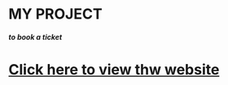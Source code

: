 

# **MY PROJECT** 

#### *to book a ticket*

# **[Click here to view thw website](https://book-a-ti.herokuapp.com/ "BOOK UR TICKET")**
